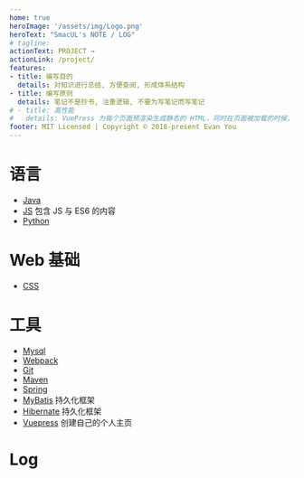 ```yaml
---
home: true
heroImage: '/assets/img/Logo.png'
heroText: "SmacUL's NOTE / LOG"
# tagline: 
actionText: PROJECT →
actionLink: /project/
features:
- title: 编写目的
  details: 对知识进行总结, 方便查阅, 形成体系结构
- title: 编写原则
  details: 笔记不是抄书, 注重逻辑, 不要为写笔记而写笔记
# - title: 高性能
#   details: VuePress 为每个页面预渲染生成静态的 HTML，同时在页面被加载的时候，将作为 SPA 运行。
footer: MIT Licensed | Copyright © 2018-present Evan You
---
```

<!-- ceshi -->
<!-- # Log -->
# 语言
- [Java](./lang/java)
- [JS](./lang/js) 包含 JS 与 ES6 的内容
- [Python](./lang/python)

# Web 基础
- [CSS](./web/css)

# 工具
- [Mysql](./tool/mysql)
- [Webpack](./tool/webpack/文档阅读) 
- [Git](./tool/git/Git) 
- [Maven](./tool/maven/Maven)
- [Spring](./tool/spring)
- [MyBatis](./tool/mybatis/MyBatis) 持久化框架
- [Hibernate](./tool/hibernate/Hibernate) 持久化框架
- [Vuepress](./tool/vuepress)  创建自己的个人主页

# Log
